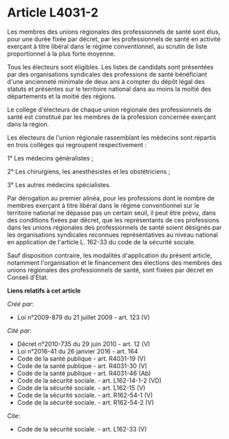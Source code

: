# Article L4031-2

Les membres des unions régionales des professionnels de santé sont élus, pour une durée fixée par décret, par les
professionnels de santé en activité exerçant à titre libéral dans le régime conventionnel, au scrutin de liste proportionnel
à la plus forte moyenne. 

Tous les électeurs sont éligibles. Les listes de candidats sont présentées par des organisations syndicales des professions
de santé bénéficiant d'une ancienneté minimale de deux ans à compter du dépôt légal des statuts et présentes sur le
territoire national dans au moins la moitié des départements et la moitié des régions. 

Le collège d'électeurs de chaque union régionale des professionnels de santé est constitué par les membres de la profession
concernée exerçant dans la région. 

Les électeurs de l'union régionale rassemblant les médecins sont répartis en trois collèges qui regroupent respectivement : 

1° Les médecins généralistes ; 

2° Les chirurgiens, les anesthésistes et les obstétriciens ; 

3° Les autres médecins spécialistes. 

Par dérogation au premier alinéa, pour les professions dont le nombre de membres exerçant à titre libéral dans le régime
conventionnel sur le territoire national ne dépasse pas un certain seuil, il peut être prévu, dans des conditions fixées par
décret, que les représentants de ces professions dans les unions régionales des professionnels de santé soient désignés par
les organisations syndicales reconnues représentatives au niveau national en application de l'article L. 162-33 du code de la
sécurité sociale. 

Sauf disposition contraire, les modalités d'application du présent article, notamment l'organisation et le financement des
élections des membres des unions régionales des professionnels de santé, sont fixées par décret en Conseil d'Etat.

**Liens relatifs à cet article**

_Créé par_:

  - Loi n°2009-879 du 21 juillet 2009 - art. 123 (V)

_Cité par_:

  - Décret n°2010-735 du 29 juin 2010 - art. 12 (V)
  - Loi n°2016-41 du 26 janvier 2016 - art. 164
  - Code de la santé publique - art. R4031-19 (V)
  - Code de la santé publique - art. R4031-30 (V)
  - Code de la santé publique - art. R4031-46 (Ab)
  - Code de la sécurité sociale. - art. L162-14-1-2 (VD)
  - Code de la sécurité sociale. - art. L162-15 (V)
  - Code de la sécurité sociale. - art. R162-54-1 (V)
  - Code de la sécurité sociale. - art. R162-54-2 (V)

_Cite_:

  - Code de la sécurité sociale. - art. L162-33 (V)
